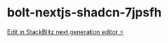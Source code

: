 # bolt-nextjs-shadcn-7jpsfh

[Edit in StackBlitz next generation editor ⚡️](https://stackblitz.com/~/github.com/jkasule250/bolt-nextjs-shadcn-7jpsfh)